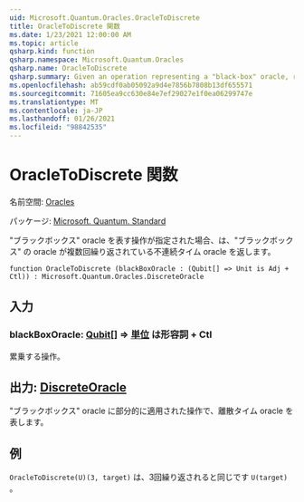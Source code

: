 ```yaml
---
uid: Microsoft.Quantum.Oracles.OracleToDiscrete
title: OracleToDiscrete 関数
ms.date: 1/23/2021 12:00:00 AM
ms.topic: article
qsharp.kind: function
qsharp.namespace: Microsoft.Quantum.Oracles
qsharp.name: OracleToDiscrete
qsharp.summary: Given an operation representing a "black-box" oracle, returns a discrete-time oracle which represents the "black-box" oracle repeated multiple times.
ms.openlocfilehash: ab59cdf0ab05092a9d4e7856b7808b13df655571
ms.sourcegitcommit: 71605ea9cc630e84e7ef29027e1f0ea06299747e
ms.translationtype: MT
ms.contentlocale: ja-JP
ms.lasthandoff: 01/26/2021
ms.locfileid: "98842535"
---
```

# <a name="oracletodiscrete-function"></a>OracleToDiscrete 関数

名前空間: [Oracles](xref:Microsoft.Quantum.Oracles)

パッケージ: [Microsoft. Quantum. Standard](https://nuget.org/packages/Microsoft.Quantum.Standard)


"ブラックボックス" oracle を表す操作が指定された場合、は、"ブラックボックス" の oracle が複数回繰り返されている不連続タイム oracle を返します。

```qsharp
function OracleToDiscrete (blackBoxOracle : (Qubit[] => Unit is Adj + Ctl)) : Microsoft.Quantum.Oracles.DiscreteOracle
```


## <a name="input"></a>入力

### <a name="blackboxoracle--qubit--unit--is-adj--ctl"></a>blackBoxOracle: [Qubit](xref:microsoft.quantum.lang-ref.qubit)[] => [単位](xref:microsoft.quantum.lang-ref.unit)  は形容詞 + Ctl

累乗する操作。



## <a name="output--discreteoracle"></a>出力: [DiscreteOracle](xref:Microsoft.Quantum.Oracles.DiscreteOracle)

"ブラックボックス" oracle に部分的に適用された操作で、離散タイム oracle を表します。

## <a name="example"></a>例

`OracleToDiscrete(U)(3, target)` は、3回繰り返されると同じです `U(target)` 。